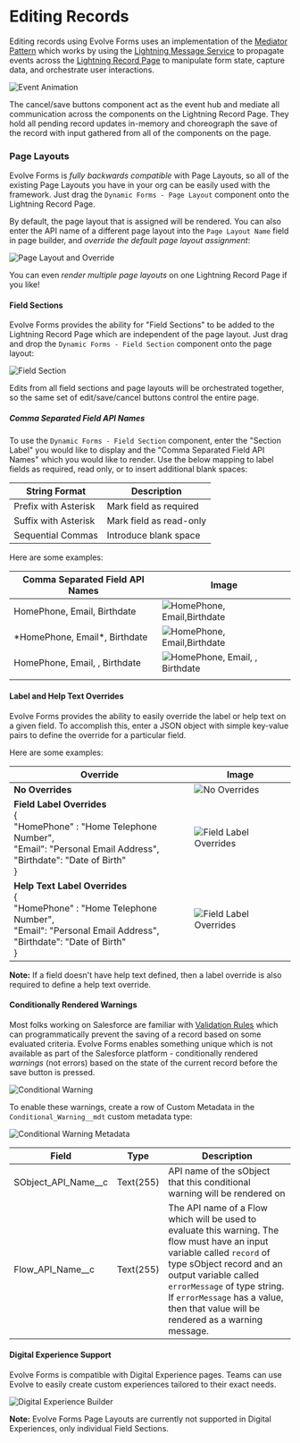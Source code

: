 # Editing Records

Editing records using Evolve Forms uses an implementation of the
[Mediator Pattern](https://en.wikipedia.org/wiki/Mediator_pattern) which works
by using the
[Lightning Message Service](https://developer.salesforce.com/docs/component-library/documentation/en/lwc/lwc.use_message_channel)
to propagate events across the
[Lightning Record Page](https://trailhead.salesforce.com/content/learn/modules/lightning_app_builder/lightning_app_builder_recordpage)
to manipulate form state, capture data, and orchestrate user interactions.

![Event Animation](images/EventAnimation.gif)

The cancel/save buttons component act as the event hub and mediate all
communication across the components on the Lightning Record Page. They hold all
pending record updates in-memory and choreograph the save of the record with
input gathered from all of the components on the page.

### Page Layouts

Evolve Forms is _fully backwards compatible_ with Page Layouts, so all of the
existing Page Layouts you have in your org can be easily used with the
framework. Just drag the `Dynamic Forms - Page Layout` component onto the
Lightning Record Page.

By default, the page layout that is assigned will be rendered. You can also
enter the API name of a different page layout into the `Page Layout Name` field
in page builder, and _override the default page layout assignment_:

![Page Layout and Override](images/PageLayoutAndOverride.gif)

You can even _render multiple page layouts_ on one Lightning Record Page if you
like!

#### Field Sections

Evolve Forms provides the ability for "Field Sections" to be added to the
Lightning Record Page which are independent of the page layout. Just drag and
drop the `Dynamic Forms - Field Section` component onto the page layout:

![Field Section](images/FieldSection.gif)

Edits from all field sections and page layouts will be orchestrated together, so
the same set of edit/save/cancel buttons control the entire page.

##### Comma Separated Field API Names

To use the `Dynamic Forms - Field Section` component, enter the "Section Label"
you would like to display and the "Comma Separated Field API Names" which you
would like to render. Use the below mapping to label fields as required, read
only, or to insert additional blank spaces:

| String Format        | Description             |
| -------------------- | ----------------------- |
| Prefix with Asterisk | Mark field as required  |
| Suffix with Asterisk | Mark field as read-only |
| Sequential Commas    | Introduce blank space   |

Here are some examples:

| Comma Separated Field API Names | Image                                             |
| ------------------------------- | ------------------------------------------------- |
| HomePhone, Email, Birthdate     | ![HomePhone, Email,Birthdate](images/CSV1.png)    |
| \*HomePhone, Email\*, Birthdate | ![*HomePhone, Email*,Birthdate](images/CSV2.png)  |
| HomePhone, Email, , Birthdate   | ![HomePhone, Email, , Birthdate](images/CSV3.png) |
|                                 |                                                   |

#### Label and Help Text Overrides

Evolve Forms provides the ability to easily override the label or help text on a
given field. To accomplish this, enter a JSON object with simple key-value pairs
to define the override for a particular field.

Here are some examples:

| Override                                                                                                                                                        | Image                                                  |
| --------------------------------------------------------------------------------------------------------------------------------------------------------------- | ------------------------------------------------------ |
| **No Overrides**                                                                                                                                                | ![No Overrides](images/CSV1.png)                       |
| **Field Label Overrides**<br/>{<br/> "HomePhone" \: "Home Telephone Number",<br/> "Email": "Personal Email Address",<br/>"Birthdate": "Date of Birth"<br/>}     | ![Field Label Overrides](images/LabelOverrides.png)    |
| **Help Text Label Overrides**<br/>{<br/> "HomePhone" \: "Home Telephone Number",<br/> "Email": "Personal Email Address",<br/>"Birthdate": "Date of Birth"<br/>} | ![Field Label Overrides](images/HelpTextOverrides.png) |

**Note:** If a field doesn't have help text defined, then a label override is
also required to define a help text override.

#### Conditionally Rendered Warnings

Most folks working on Salesforce are familiar with
[Validation Rules](https://help.salesforce.com/s/articleView?id=sf.fields_defining_field_validation_rules.htm&type=5)
which can programmatically prevent the saving of a record based on some
evaluated criteria. Evolve Forms enables something unique which is not available
as part of the Salesforce platform - conditionally rendered _warnings_ (not
errors) based on the state of the current record before the save button is
pressed.

![Conditional Warning](images/ConditionalWarning.gif)

To enable these warnings, create a row of Custom Metadata in the
`Conditional_Warning__mdt` custom metadata type:

![Conditional Warning Metadata](images/ConditionalWarningMetadata.png)

| Field                 | Type      | Description                                                                                                                                                                                                  |
| --------------------- | --------- | ------------------------------------------------------------------------------------------------------------------------------------------------------------------------------------------------------------ |
| SObject_API_Name\_\_c | Text(255) | API name of the sObject that this conditional warning will be rendered on                                                                                                                                    |
| Flow_API_Name\_\_c    | Text(255) | The API name of a Flow which will be used to evaluate this warning. The flow must have an input variable called `record` of type sObject record and an output variable called `errorMessage` of type string. If `errorMessage` has a value, then that value will be rendered as a warning message. |

#### Digital Experience Support

Evolve Forms is compatible with Digital
Experience pages. Teams can use Evolve to easily create custom experiences
tailored to their exact needs.

![Digital Experience Builder](images/DigitalExperienceBuilder.png)

**Note:** Evolve Forms Page Layouts are currently not supported in Digital
Experiences, only individual Field Sections.
